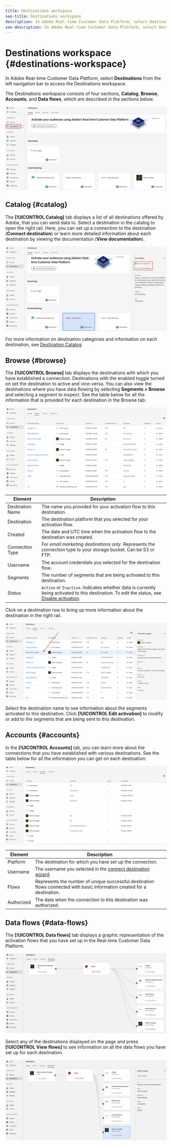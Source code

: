 ```yaml
---
title: Destinations workspace
seo-title: Destinations workspace
description: In Adobe Real-time Customer Data Platform, select Destinations from the left navigation bar to access the destinations workspace.
seo-description: In Adobe Real-time Customer Data Platform, select Destinations from the left navigation bar to access the destinations workspace.
---
```


# Destinations workspace {#destinations-workspace}

In Adobe Real-time Customer Data Platform, select **Destinations** from the left navigation bar to access the Destinations workspace.

The Destinations workspace consists of four sections, **Catalog**, **Browse**, **Accounts**, and **Data flows**, which are described in the sections below.

![Destinations-overview](/help/rtcdp/destinations/assets/destinations-overview.png)

## Catalog {#catalog}

The **[!UICONTROL Catalog]** tab displays a list of all destinations offered by Adobe, that you can send data to. Select a destination in the catalog to open the right rail. Here, you can set up a connection to the destination (**Connect destination**) or learn more detailed information about each destination by viewing the documentation (**View documentation**).

![Destination catalog options](/help/rtcdp/destinations/assets/destination-ui-catalog-options.png)

For more information on destination categories and information on each destination, see [Destination Catalog](/help/rtcdp/destinations/destinations-catalog.md).

## Browse {#browse}

The **[!UICONTROL Browse]** tab displays the destinations with which you have established a connection. Destinations with the enabled toggle turned on set the destination to active and vice-versa. You can also view the destinations where you have data flowing by selecting **Segments > Browse** and selecting a segment to inspect. See the table below for all the information that is provided for each destination in the Browse tab:

![Browse Tab](/help/rtcdp/destinations/assets/browse-tab.png)

Element | Description 
---------|----------
 Destination Name | The name you provided for your activation flow to this destination.
 Destination | The destination platform that you selected for your activation flow.
 Created | The date and UTC time when the activation flow to the destination was created.
 Connection Type | *For email marketing destinations only*. Represents the connection type to your storage bucket. Can be S3 or FTP. 
 Username | The account credentials you selected for the destination flow.
 Segments | The number of segments that are being activated to this destination.
 Status | `Active` or `Inactive`. Indicates whether data is currently being activated to this destination. To edit the status, see [Disable activation](/help/rtcdp/destinations/activate-destinations.md#disable-activation).

Click on a destination row to bring up more information about the destination in the right rail.

![Click destination row](/help/rtcdp/destinations/assets/click-destination-row.png)

Select the destination name to see information about the segments activated to this destination. Click **[!UICONTROL Edit activation]** to modify or add to the segments that are being sent to this destination.

## Accounts {#accounts}

In the **[!UICONTROL Accounts]** tab, you can learn more about the connections that you have established with various destinations. See the table below for all the information you can get on each destination:

![Accounts tab](/help/rtcdp/destinations/assets/accounts-tab.png)

Element | Description
---------|----------
 Platform | The destination for which you have set up the connection.
 Username | The username you selected in the [connect destination wizard](/help/rtcdp/destinations/email-marketing-destinations.md#connect-destination).
 Flows | Represents the number of unique successful destination flows connected with basic information created for a destination.
 Authorized | The date when the connection to this destination was authorized.
 
## Data flows {#data-flows}

The **[!UICONTROL Data flows]** tab displays a graphic representation of the activation flows that you have set up in the Real-time Customer Data Platform.

![Data-flows1](/help/rtcdp/destinations/assets/data-flows1.png)

Select any of the destinations displayed on the page and press **[!UICONTROL View flows]** to see information on all the data flows you have set up for each destination.

![Data-flows2](/help/rtcdp/destinations/assets/data-flows2.png)